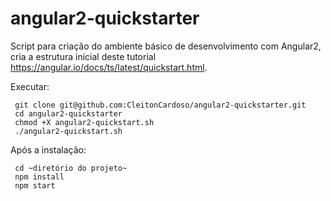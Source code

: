 # angular2-quickstarter
Script para criação do ambiente básico de desenvolvimento com Angular2, cria a estrutura inicial deste tutorial https://angular.io/docs/ts/latest/quickstart.html.

Executar:

```
 git clone git@github.com:CleitonCardoso/angular2-quickstarter.git
 cd angular2-quickstarter
 chmod +X angular2-quickstart.sh
 ./angular2-quickstart.sh
```

Após a instalação:

```
 cd ~diretório do projeto~
 npm install
 npm start
```
